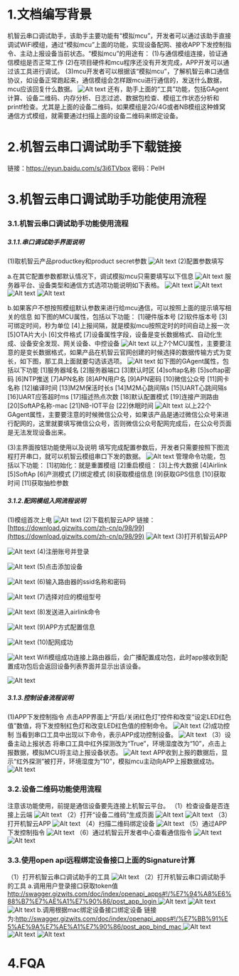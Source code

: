 # 1.文档编写背景

 机智云串口调试助手，该助手主要功能有“模拟mcu”，开发者可以通过该助手直接调试WiFi模组，通过“模拟mcu”上面的功能，实现设备配网、接收APP下发控制指令、主动上报设备当前状态。“模拟mcu”的用途有：
(1)与通信模组连接，验证通信模组是否正常工作
(2)在项目硬件和mcu程序还没有开发完成，APP开发可以通过该工具进行调试。
(3)mcu开发者可以根据该“模拟mcu”，了解机智云串口通信协议，如设备正常跑起来，通信模组会怎样跟mcu进行通信的，发送什么数据，mcu应该回复什么数据。
![Alt text](/assets/zh-cn/deviceDev/gagent_debugger_png/png1.png)
还有，助手上面的“工具”功能，包括GAgent计算、设备二维码、内存分析、日志过滤、数据包检查、模组工作状态分析和printf检查。尤其是上面的设备二维码，如果模组是2G/4G或者NB模组这种蜂窝通信方式模组，就需要通过扫描上面的设备二维码来绑定设备。

# 2.机智云串口调试助手下载链接

链接：https://eyun.baidu.com/s/3i6TVbox 密码：PelH

# 3.机智云串口调试助手功能使用流程

### 3.1.机智云串口调试助手功能使用流程

##### 3.1.1.串口调试助手界面说明
(1)取机智云产品productkey和product secret参数
![Alt text](/assets/zh-cn/deviceDev/gagent_debugger_png/png2.png)
(2)配置参数填写

a.在其它配置参数都默认情况下，调试模拟mcu只需要填写以下信息
![Alt text](/assets/zh-cn/deviceDev/gagent_debugger_png/png3.png)
服务器平台、设备类型和通信方式选项功能说明如下表格。
![Alt text](/assets/zh-cn/deviceDev/gagent_debugger_png/png41.png)
![Alt text](/assets/zh-cn/deviceDev/gagent_debugger_png/png4.png)
![Alt text](/assets/zh-cn/deviceDev/gagent_debugger_png/png5.png)
![Alt text](/assets/zh-cn/deviceDev/gagent_debugger_png/png6.png)

 b.如果客户不想按照模组默认参数来进行给mcu通信，可以按照上面的提示填写相关的信息
如下图的MCU属性，包括以下功能：
[1]硬件版本号
[2]软件版本号
[3]可绑定时间，秒为单位
[4]上报间隔，就是模拟mcu按照定时的时间自动上报一次
[5]OTA片大小
[6]文件格式
[7]设备属性字段，设备是变长数据格式、自动化生成、设备安全发现、网关设备、中控设备
![Alt text](/assets/zh-cn/deviceDev/gagent_debugger_png/png7.png)
以上7个MCU属性，主要要注意的是变长数据格式，如果产品在机智云官网创建的时候选择的数据传输方式为变长，如下图，那工具上面就要勾选该选项。
![Alt text](/assets/zh-cn/deviceDev/gagent_debugger_png/png8.png)
如下图的GAgent属性，包括以下功能
[1]服务器域名
[2]服务器端口
[3]默认时区
[4]softap名称
[5]softap密码
[6]NTP推送
[7]APN名称
[8]APN用户名
[9]APN密码
[10]微信公众号
[11]网卡名称
[12]编译时间
[13]M2M保活时长s
[14]M2M心跳间隔s
[15]UART心跳间隔s
[16]UART应答超时ms
[17]描述热点次数
[18]默认配置模式
[19]连接产测路由
[20]SoftAP名称-mac
[21]NB-IOT平台
[22]休眠时间
![Alt text](/assets/zh-cn/deviceDev/gagent_debugger_png/png9.png)
以上22个GAgent属性，主要要注意的时候微信公众号，如果该产品是通过微信公众号来进行配网的，这里就要填写微信公众号，否则微信公众号配网完成后，在公众号页面是无法发现设备出来。

(3)主界面按钮功能使用以及说明
填写完成配置参数后，开发者只需要按照下图流程打开串口，就可以机智云模组串口下发的数据。
![Alt text](/assets/zh-cn/deviceDev/gagent_debugger_png/png10.png)
管理命令功能，包括以下功能：
[1]初始化：就是重置模组
[2]重启模组：
[3]上传大数据
[4]Airlink
[5]SoftAp
[6]产测模式
[7]绑定模式
[8]获取模组信息
[9]获取GPS信息
[10]获取时间
[11]获取抽检参数

##### 3.1.2.配网模组入网流程说明
(1)模组首次上电
![Alt text](/assets/zh-cn/deviceDev/gagent_debugger_png/png11.png)
(2)下载机智云APP
链接：[https://download.gizwits.com/zh-cn/p/98/99](https://download.gizwits.com/zh-cn/p/98/99)
![Alt text](/assets/zh-cn/deviceDev/gagent_debugger_png/png12.png)
(3)打开机智云APP

![Alt text](/assets/zh-cn/deviceDev/gagent_debugger_png/png13.png)
(4)注册账号并登录

![Alt text](/assets/zh-cn/deviceDev/gagent_debugger_png/图14.png)
(5)点击添加设备

![Alt text](/assets/zh-cn/deviceDev/gagent_debugger_png/png15.png)
(6)输入路由器的ssid名称和密码

![Alt text](/assets/zh-cn/deviceDev/gagent_debugger_png/png16.png)
(7)选择对应的模组型号

![Alt text](/assets/zh-cn/deviceDev/gagent_debugger_png/png17.png)
(8)发送进入airlink命令

![Alt text](/assets/zh-cn/deviceDev/gagent_debugger_png/png18.png)
(9)APP方式配置信息

![Alt text](/assets/zh-cn/deviceDev/gagent_debugger_png/png19.png)
(10)配网成功

![Alt text](/assets/zh-cn/deviceDev/gagent_debugger_png/png20.png)
Wifi模组成功连接上路由器后，会广播配置成功包，此时app接收到配置成功包后会返回设备列表界面并显示出该设备。

![Alt text](/assets/zh-cn/deviceDev/gagent_debugger_png/png21.png)

##### 3.1.3.控制设备流程说明
(1)APP下发控制指令
     点击APP界面上“开启/关闭红色灯”控件和改变“设定LED红色值”数值，将下发控制红色灯和改变LED红色值的控制命令。
![Alt text](/assets/zh-cn/deviceDev/gagent_debugger_png/png22.png)
(2)成功控制
当看到串口工具中出现以下命令，表示APP成功控制设备。
![Alt text](/assets/zh-cn/deviceDev/gagent_debugger_png/png23.png)
（3）设备主动上报状态
将串口工具中红外探测改为“True”，环境湿度改为“10”，点击上报数据，模拟MCU将主动上报设备状态。
![Alt text](/assets/zh-cn/deviceDev/gagent_debugger_png/png24.png)
APP收到上报的数据后，显示“红外探测”被打开，环境湿度为”10”，模拟mcu主动向APP上报数据成功。
![Alt text](/assets/zh-cn/deviceDev/gagent_debugger_png/png25.png)

### 3.2.设备二维码功能使用流程
注意该功能使用，前提是通信设备要先连接上机智云平台。
（1）检查设备是否连接上云端
![Alt text](/assets/zh-cn/deviceDev/gagent_debugger_png/png26.png)
（2）打开“设备二维码”生成页面
![Alt text](/assets/zh-cn/deviceDev/gagent_debugger_png/png27.png)
![Alt text](/assets/zh-cn/deviceDev/gagent_debugger_png/png28.png)
（3）打开机智云APP
![Alt text](/assets/zh-cn/deviceDev/gagent_debugger_png/png29.png)
（4）扫描二维码绑定设备
![Alt text](/assets/zh-cn/deviceDev/gagent_debugger_png/png30.png)
（5）通过APP下发控制指令
![Alt text](/assets/zh-cn/deviceDev/gagent_debugger_png/png31.png)
（6）通过机智云开发者中心查看通信指令
![Alt text](/assets/zh-cn/deviceDev/gagent_debugger_png/png32.png)
![Alt text](/assets/zh-cn/deviceDev/gagent_debugger_png/png33.png)

### 3.3.使用open api远程绑定设备接口上面的Signature计算
（1）打开机智云串口调试助手的工具
![Alt text](/assets/zh-cn/deviceDev/gagent_debugger_png/png34.png)
（2）打开机智云串口调试助手的工具
a.调用用户登录接口获取token值
[http://swagger.gizwits.com/doc/index/openapi_apps#!/%E7%94%A8%E6%88%B7%E7%AE%A1%E7%90%86/post_app_login
](http://swagger.gizwits.com/doc/index/openapi_apps#!/%E7%94%A8%E6%88%B7%E7%AE%A1%E7%90%86/post_app_login)
![Alt text](/assets/zh-cn/deviceDev/gagent_debugger_png/png35.png)
![Alt text](/assets/zh-cn/deviceDev/gagent_debugger_png/png36.png)
![Alt text](/assets/zh-cn/deviceDev/gagent_debugger_png/png37.png)
b.调用根据mac绑定设备接口绑定设备
链接为:[http://swagger.gizwits.com/doc/index/openapi_apps#!/%E7%BB%91%E5%AE%9A%E7%AE%A1%E7%90%86/post_app_bind_mac
](http://swagger.gizwits.com/doc/index/openapi_apps#!/%E7%BB%91%E5%AE%9A%E7%AE%A1%E7%90%86/post_app_bind_mac)
![Alt text](/assets/zh-cn/deviceDev/gagent_debugger_png/png38.png)
![Alt text](/assets/zh-cn/deviceDev/gagent_debugger_png/png39.png)
![Alt text](/assets/zh-cn/deviceDev/gagent_debugger_png/png40.png)
# 4.FQA
